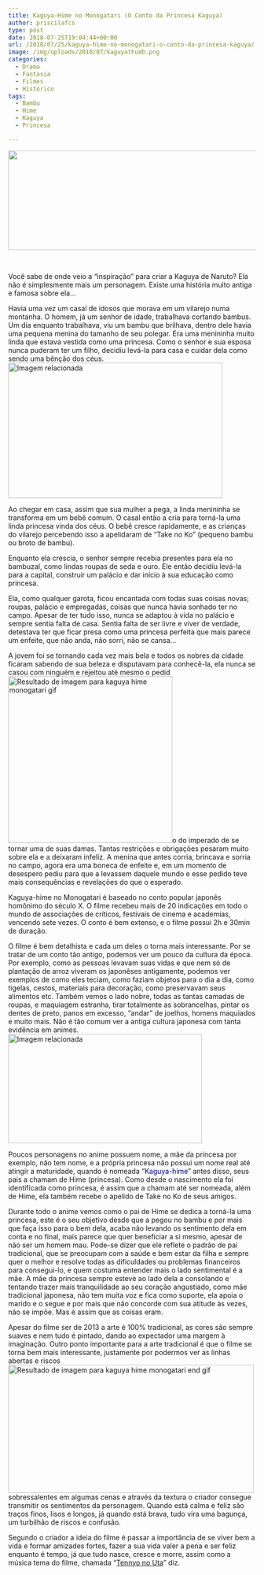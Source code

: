 ```yaml
---
title: Kaguya-Hime no Monogatari (O Conto da Princesa Kaguya)
author: priscilafcs
type: post
date: 2018-07-25T19:04:44+00:00
url: /2018/07/25/kaguya-hime-no-monogatari-o-conto-da-princesa-kaguya/
image: /img/uploads/2018/07/kaguyathumb.png
categories:
  - Drama
  - Fantasia
  - Filmes
  - Histórico
tags:
  - Bambu
  - Hime
  - Kaguya
  - Princesa

---
```

<img class="size-full wp-image-577 aligncenter" src="/img/uploads/2018/07/kaguyabanner.png" alt="" width="700" height="202" srcset="/img/uploads/2018/07/kaguyabanner.png 700w, /img/uploads/2018/07/kaguyabanner-300x87.png 300w" sizes="(max-width: 700px) 100vw, 700px" />

&nbsp;

Você sabe de onde veio a &#8220;inspiração&#8221; para criar a Kaguya de Naruto? Ela não é simplesmente mais um personagem. Existe uma história muito antiga e famosa sobre ela&#8230;

Havia uma vez um casal de idosos que morava em um vilarejo numa montanha. O homem, já um senhor de idade, trabalhava cortando bambus. Um dia enquanto trabalhava, viu um bambu que brilhava, dentro dele havia uma pequena menina do tamanho de seu polegar. Era uma menininha muito linda que estava vestida como uma princesa. Como o senhor e sua esposa nunca puderam ter um filho, decidiu levá-la para casa e cuidar dela como sendo uma bênção dos céus.<img class="irc_mi alignright" src="https://78.media.tumblr.com/a410f6d0e66dc95f758e6142f45b6d98/tumblr_p08xpidCKY1wvwhrpo1_540.gif" alt="Imagem relacionada" width="436" height="275" />

Ao chegar em casa, assim que sua mulher a pega, a linda menininha se transforma em um bebê comum. O casal então a cria para torná-la uma linda princesa vinda dos céus. O bebê cresce rapidamente, e as crianças do vilarejo percebendo isso a apelidaram de &#8220;Take no Ko&#8221; (pequeno bambu ou broto de bambu).
  
Enquanto ela crescia, o senhor sempre recebia presentes para ela no bambuzal, como lindas roupas de seda e ouro. Ele então decidiu levá-la para a capital, construir um palácio e dar início à sua educação como princesa.

Ela, como qualquer garota, ficou encantada com todas suas coisas novas; roupas, palácio e empregadas, coisas que nunca havia sonhado ter no campo. Apesar de ter tudo isso, nunca se adaptou à vida no palácio e sempre sentia falta de casa. Sentia falta de ser livre e viver de verdade, detestava ter que ficar presa como uma princesa perfeita que mais parece um enfeite, que não anda, não sorri, não se cansa&#8230;

A jovem foi se tornando cada vez mais bela e todos os nobres da cidade ficaram sabendo de sua beleza e disputavam para conhecê-la, ela nunca se casou com ninguém e rejeitou até mesmo o pedid<img class="irc_mi alignleft" src="https://2.bp.blogspot.com/-lxu13rjW-38/VrrbBQTH1kI/AAAAAAAAtp0/S1IKsTjF3hk/s1600/kaguya%2Bgrimace.gif" alt="Resultado de imagem para kaguya hime monogatari gif" width="334" height="338" />o do imperado de se tornar uma de suas damas. Tantas restrições e obrigações pesaram muito sobre ela e a deixaram infeliz. A menina que antes corria, brincava e sorria no campo, agora era uma boneca de enfeite e, em um momento de desespero pediu para que a levassem daquele mundo e esse pedido teve mais consequências e revelações do que o esperado.

Kaguya-hime no Monogatari é baseado no conto popular japonês homônimo do século X. O filme recebeu mais de 20 indicações em todo o mundo de associações de críticos, festivais de cinema e academias, vencendo sete vezes. O conto é bem extenso, e o filme possui 2h e 30min de duração.

O filme é bem detalhista e cada um deles o torna mais interessante. Por se tratar de um conto tão antigo, podemos ver um pouco da cultura da época. Por exemplo, como as pessoas levavam suas vidas e que nem só de plantação de arroz viveram os japonêses antigamente, podemos ver exemplos de como eles teciam, como faziam objetos para o dia a dia, como tigelas, cestos, materiais para decoração, como preservavam seus alimentos etc. Também vemos o lado nobre, todas as tantas camadas de roupas, e maquiagem estranha, tirar totalmente as sobrancelhas, pintar os dentes de preto, panos em excesso, &#8220;andar&#8221; de joelhos, homens maquiados e muito mais. Não é tão comum ver a antiga cultura japonesa com tanta evidência em animes.<img class="irc_mi alignright" src="https://78.media.tumblr.com/60a48d3ff50318bb4e9c49a39eef8f22/tumblr_nztbfgeGgr1sgpnilo1_500.gif" alt="Imagem relacionada" width="394" height="222" />

Poucos personagens no anime possuem nome, a mãe da princesa por exemplo, não tem nome, e a própria princesa não possui um nome real até atingir a maturidade, quando é nomeada <span class="tooltips " style="" title="Antes apenas a chamavam de Hime, sem sufixo, sem sobrenome, depois de nomeada ela se torna Kaguya Hime, supondo que seja nome e sobrenome, então seu sobre nome seria Kaguya, ou ela realmente não tinha nome e se ao atingira maturidade, ganhou o nome de Kaguya - hime (princesa resplandecente) ">&#8220;<span style="color: #000080;">Kaguya-hime</span></span>&#8221; antes disso, seus pais a chamam de Hime (princesa). Como desde o nascimento ela foi identificada como princesa, é assim que a chamam até ser nomeada, além de Hime, ela também recebe o apelido de Take no Ko de seus amigos.

Durante todo o anime vemos como o pai de Hime se dedica a torná-la uma princesa, este é o seu objetivo desde que a pegou no bambu e por mais que faça isso para o bem dela, acaba não levando os sentimento dela em conta e no final, mais parece que quer beneficiar a si mesmo, apesar de não ser um homem mau. Pode-se dizer que ele reflete o padrão de pai tradicional, que se preocupam com a saúde e bem estar da filha e sempre quer o melhor e resolve todas as dificuldades ou problemas financeiros para consegui-lo, e quem costuma entender mais o lado sentimental é a mãe. A mãe da princesa sempre esteve ao lado dela a consolando e tentando trazer mais tranquilidade ao seu coração angustiado, como mãe tradicional japonesa, não tem muita voz e fica como suporte, ela apoia o marido e o segue e por mais que não concorde com sua atitude às vezes, não se impõe. Mas é assim que as coisas eram.

Apesar do filme ser de 2013 a arte é 100% tradicional, as cores são sempre suaves e nem tudo é pintado, dando ao expectador uma margem à imaginação. Outro ponto importante para a arte tradicional é que o filme se torna bem mais interessante, justamente por podermos ver as linhas abertas e riscos <img class="irc_mi alignleft" src="https://i.pinimg.com/originals/c7/ab/b0/c7abb02c36458e0fd02fd24677c1896f.gif" alt="Resultado de imagem para kaguya hime monogatari end gif" width="500" height="260" />sobressalentes em algumas cenas e através da textura o criador consegue transmitir os sentimentos da personagem. Quando está calma e feliz são traços finos, lisos e longos, já quando está brava, tudo vira uma bagunça, um turbilhão de riscos e confusão.

Segundo o criador a ideia do filme é passar a importância de se viver bem a vida e formar amizades fortes, fazer a sua vida valer a pena e ser feliz enquanto é tempo, já que tudo nasce, cresce e morre, assim como a música tema do filme, chamada &#8220;<a href="https://www.youtube.com/watch?v=PCGWvDm5scI" target="_blank" rel="noopener">Tennyo no Uta</a>&#8221; diz.